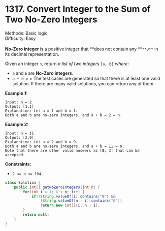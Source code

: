 # 1317. Convert Integer to the Sum of Two No-Zero Integers  

  Methods: Basic logic </br> Difficulty: Easy </br> </br>**No-Zero integer** is a positive integer that **does not contain any **`**0**` in its decimal representation.

Given an integer `n`, return *a list of two integers* `[a, b]` *where*:

- `a` and `b` are **No-Zero integers**.   
- `a + b = n`
The test cases are generated so that there is at least one valid solution. If there are many valid solutions, you can return any of them.

**Example 1:**

```plain text
Input: n = 2
Output: [1,1]
Explanation: Let a = 1 and b = 1.
Both a and b are no-zero integers, and a + b = 2 = n.
```

**Example 2:**

```plain text
Input: n = 11
Output: [2,9]
Explanation: Let a = 2 and b = 9.
Both a and b are no-zero integers, and a + b = 11 = n.
Note that there are other valid answers as [8, 3] that can be accepted.
```

**Constraints:**

- `2 <= n <= 104`
```java
class Solution {
    public int[] getNoZeroIntegers(int n) {
        for(int i = 1; i < n; i++) {
            if(!String.valueOf(i).contains("0") &&
                !String.valueOf(n - i).contains("0"))
                return new int[]{i, n - i};
        }
        return null;
    }
}
```

